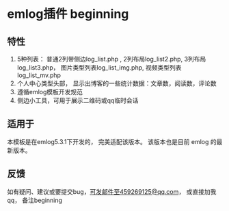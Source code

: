 # emlog插件 beginning

## 特性

1. 5种列表： 普通2列带侧边log_list.php , 2列布局log_list2.php, 3列布局log_list3.php， 图片类型列表log_list_img.php, 视频类型列表log_list_mv.php
2. 个人中心类型头部， 显示出博客的一些统计数据：文章数，阅读数，评论数
3. 遵循emlog模板开发规范
4. 侧边小工具，可用于展示二维码或qq临时会话

## 适用于
本模板是在emlog5.3.1下开发的， 完美适配该版本。 该版本也是目前 emlog 的最新版本。

## 反馈
如有疑问、建议或要提交bug，可发邮件至459269125@qq.com， 或直接加我 qq， 备注beginning